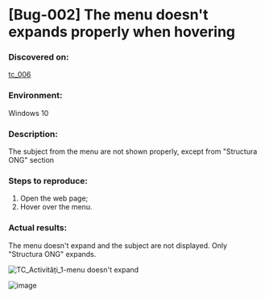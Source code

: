 # **[Bug-002] The menu doesn't expands properly when hovering**

### **Discovered on:**

[tc_006](https://github.com/AlexandraAncaGabor/go-green-resources-testing-project/blob/main/test-cases.md/tc-006.md)

### **Environment:**

Windows 10

### **Description:**

The subject from the menu are not shown properly, except from "Structura ONG" section

### **Steps to reproduce:**

1. Open the web page;
2. Hover over the menu.

### **Actual results:**

The menu doesn't expand and the subject are not displayed. Only "Structura ONG" expands.


![TC_Activități_1-menu doesn't expand](https://user-images.githubusercontent.com/110250127/221437709-f0ae5c11-121e-4590-ae09-cf5ea2fa306f.png)

![image](https://user-images.githubusercontent.com/110250127/221437759-93607970-a0f5-428b-b123-599bc8d63bc3.png)



